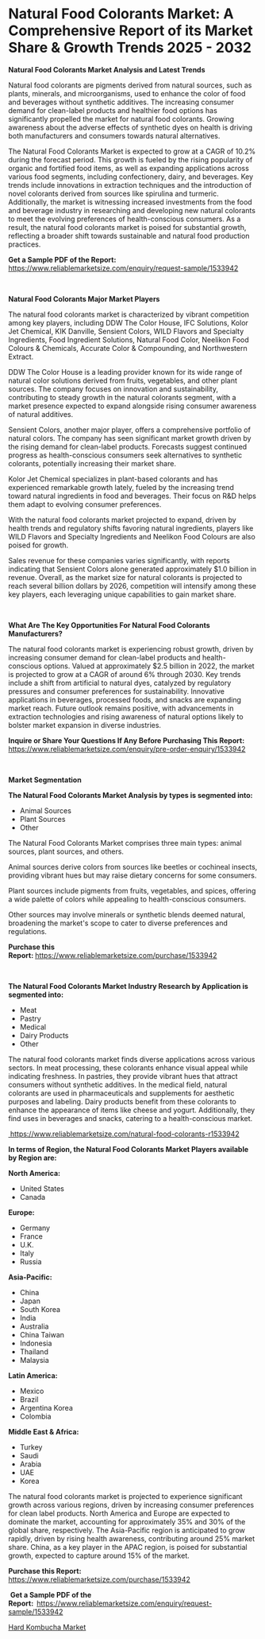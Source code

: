 <p><h1>Natural Food Colorants Market: A Comprehensive Report of its Market Share & Growth Trends 2025 - 2032</h1></p><p><strong>Natural Food Colorants Market Analysis and Latest Trends</strong></p>
<p><p>Natural food colorants are pigments derived from natural sources, such as plants, minerals, and microorganisms, used to enhance the color of food and beverages without synthetic additives. The increasing consumer demand for clean-label products and healthier food options has significantly propelled the market for natural food colorants. Growing awareness about the adverse effects of synthetic dyes on health is driving both manufacturers and consumers towards natural alternatives.</p><p>The Natural Food Colorants Market is expected to grow at a CAGR of 10.2% during the forecast period. This growth is fueled by the rising popularity of organic and fortified food items, as well as expanding applications across various food segments, including confectionery, dairy, and beverages. Key trends include innovations in extraction techniques and the introduction of novel colorants derived from sources like spirulina and turmeric. Additionally, the market is witnessing increased investments from the food and beverage industry in researching and developing new natural colorants to meet the evolving preferences of health-conscious consumers. As a result, the natural food colorants market is poised for substantial growth, reflecting a broader shift towards sustainable and natural food production practices.</p></p>
<p><strong>Get a Sample PDF of the Report:&nbsp;</strong> <a href="https://www.reliablemarketsize.com/enquiry/request-sample/1533942?utm_campaign=2218&utm_medium=2&utm_source=Github&utm_content=ia&utm_term=14022025&utm_id=natural-food-colorants">https://www.reliablemarketsize.com/enquiry/request-sample/1533942</a></p>
<p>&nbsp;</p>
<p><strong>Natural Food Colorants Major Market Players</strong></p>
<p><p>The natural food colorants market is characterized by vibrant competition among key players, including DDW The Color House, IFC Solutions, Kolor Jet Chemical, KIK Danville, Sensient Colors, WILD Flavors and Specialty Ingredients, Food Ingredient Solutions, Natural Food Color, Neelikon Food Colours & Chemicals, Accurate Color & Compounding, and Northwestern Extract.</p><p>DDW The Color House is a leading provider known for its wide range of natural color solutions derived from fruits, vegetables, and other plant sources. The company focuses on innovation and sustainability, contributing to steady growth in the natural colorants segment, with a market presence expected to expand alongside rising consumer awareness of natural additives.</p><p>Sensient Colors, another major player, offers a comprehensive portfolio of natural colors. The company has seen significant market growth driven by the rising demand for clean-label products. Forecasts suggest continued progress as health-conscious consumers seek alternatives to synthetic colorants, potentially increasing their market share.</p><p>Kolor Jet Chemical specializes in plant-based colorants and has experienced remarkable growth lately, fueled by the increasing trend toward natural ingredients in food and beverages. Their focus on R&D helps them adapt to evolving consumer preferences.</p><p>With the natural food colorants market projected to expand, driven by health trends and regulatory shifts favoring natural ingredients, players like WILD Flavors and Specialty Ingredients and Neelikon Food Colours are also poised for growth. </p><p>Sales revenue for these companies varies significantly, with reports indicating that Sensient Colors alone generated approximately $1.0 billion in revenue. Overall, as the market size for natural colorants is projected to reach several billion dollars by 2026, competition will intensify among these key players, each leveraging unique capabilities to gain market share.</p></p>
<p>&nbsp;</p>
<p><strong>What Are The Key Opportunities For Natural Food Colorants Manufacturers?</strong></p>
<p><p>The natural food colorants market is experiencing robust growth, driven by increasing consumer demand for clean-label products and health-conscious options. Valued at approximately $2.5 billion in 2022, the market is projected to grow at a CAGR of around 6% through 2030. Key trends include a shift from artificial to natural dyes, catalyzed by regulatory pressures and consumer preferences for sustainability. Innovative applications in beverages, processed foods, and snacks are expanding market reach. Future outlook remains positive, with advancements in extraction technologies and rising awareness of natural options likely to bolster market expansion in diverse industries.</p></p>
<p><strong>Inquire or Share Your Questions If Any Before Purchasing This Report:</strong> <a href="https://www.reliablemarketsize.com/enquiry/pre-order-enquiry/1533942?utm_campaign=2218&utm_medium=2&utm_source=Github&utm_content=ia&utm_term=14022025&utm_id=natural-food-colorants">https://www.reliablemarketsize.com/enquiry/pre-order-enquiry/1533942</a></p>
<p>&nbsp;</p>
<p><strong>Market Segmentation</strong></p>
<p><strong>The Natural Food Colorants Market Analysis by types is segmented into:</strong></p>
<p><ul><li>Animal Sources</li><li>Plant Sources</li><li>Other</li></ul></p>
<p><p>The Natural Food Colorants Market comprises three main types: animal sources, plant sources, and others. </p><p>Animal sources derive colors from sources like beetles or cochineal insects, providing vibrant hues but may raise dietary concerns for some consumers. </p><p>Plant sources include pigments from fruits, vegetables, and spices, offering a wide palette of colors while appealing to health-conscious consumers. </p><p>Other sources may involve minerals or synthetic blends deemed natural, broadening the market's scope to cater to diverse preferences and regulations.</p></p>
<p><strong>Purchase this Report:&nbsp;</strong><a href="https://www.reliablemarketsize.com/purchase/1533942?utm_campaign=2218&utm_medium=2&utm_source=Github&utm_content=ia&utm_term=14022025&utm_id=natural-food-colorants">https://www.reliablemarketsize.com/purchase/1533942</a></p>
<p>&nbsp;</p>
<p><strong>The Natural Food Colorants Market Industry Research by Application is segmented into:</strong></p>
<p><ul><li>Meat</li><li>Pastry</li><li>Medical</li><li>Dairy Products</li><li>Other</li></ul></p>
<p><p>The natural food colorants market finds diverse applications across various sectors. In meat processing, these colorants enhance visual appeal while indicating freshness. In pastries, they provide vibrant hues that attract consumers without synthetic additives. In the medical field, natural colorants are used in pharmaceuticals and supplements for aesthetic purposes and labeling. Dairy products benefit from these colorants to enhance the appearance of items like cheese and yogurt. Additionally, they find uses in beverages and snacks, catering to a health-conscious market.</p></p>
<p><a href="https://www.reliablemarketsize.com/natural-food-colorants-r1533942?utm_campaign=2218&utm_medium=2&utm_source=Github&utm_content=ia&utm_term=14022025&utm_id=natural-food-colorants">&nbsp;https://www.reliablemarketsize.com/natural-food-colorants-r1533942</a></p>
<p><strong>In terms of Region, the Natural Food Colorants Market Players available by Region are:</strong></p>
<p>
    <p> <strong> North America: </strong>
        <ul>
            <li>United States</li>
            <li>Canada</li>
        </ul>
        </p> 
    <p> <strong> Europe: </strong>
        <ul>
            <li>Germany</li>
            <li>France</li>
            <li>U.K.</li>
            <li>Italy</li>
            <li>Russia</li>
        </ul>
        </p> 
    <p> <strong> Asia-Pacific: </strong>
        <ul>
            <li>China</li>
            <li>Japan</li>
            <li>South Korea</li>
            <li>India</li>
            <li>Australia</li>
            <li>China Taiwan</li>
            <li>Indonesia</li>
            <li>Thailand</li>
            <li>Malaysia</li>
        </ul>
        </p> 
    <p> <strong> Latin America: </strong>
        <ul>
            <li>Mexico</li>
            <li>Brazil</li>
            <li>Argentina Korea</li>
            <li>Colombia</li>
        </ul>
        </p> 
    <p> <strong> Middle East & Africa: </strong>
        <ul>
            <li>Turkey</li>
            <li>Saudi</li>
            <li>Arabia</li>
            <li>UAE</li>
            <li>Korea</li>
        </ul>
    </p>
    </p>
<p><p>The natural food colorants market is projected to experience significant growth across various regions, driven by increasing consumer preferences for clean label products. North America and Europe are expected to dominate the market, accounting for approximately 35% and 30% of the global share, respectively. The Asia-Pacific region is anticipated to grow rapidly, driven by rising health awareness, contributing around 25% market share. China, as a key player in the APAC region, is poised for substantial growth, expected to capture around 15% of the market.</p></p>
<p><strong>Purchase this Report: </strong><a href="https://www.reliablemarketsize.com/purchase/1533942?utm_campaign=2218&utm_medium=2&utm_source=Github&utm_content=ia&utm_term=14022025&utm_id=natural-food-colorants">https://www.reliablemarketsize.com/purchase/1533942</a></p>
<p>&nbsp;<strong>Get a Sample PDF of the Report:&nbsp;&nbsp;</strong><a href="https://www.reliablemarketsize.com/enquiry/request-sample/1533942?utm_campaign=2218&utm_medium=2&utm_source=Github&utm_content=ia&utm_term=14022025&utm_id=natural-food-colorants">https://www.reliablemarketsize.com/enquiry/request-sample/1533942</a></p>
<p><strong></strong></p>
<p><p><a href="https://github.com/edacruz6/Market-Research-Report-List-1/blob/main/hard-kombucha-market.md?utm_campaign=2218&utm_medium=2&utm_source=Github&utm_content=ia&utm_term=14022025&utm_id=natural-food-colorants">Hard Kombucha Market</a></p></p>